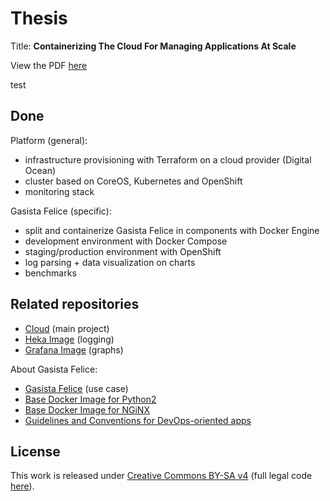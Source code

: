 # Thesis

Title: **Containerizing The Cloud For Managing Applications At Scale**

View the PDF [here](https://www.overleaf.com/read/jkmzpbfrkyds)

test

## Done

Platform (general):

* infrastructure provisioning with Terraform on a cloud provider (Digital Ocean)
* cluster based on CoreOS, Kubernetes and OpenShift
* monitoring stack

Gasista Felice (specific):

* split and containerize Gasista Felice in components with Docker Engine
* development environment with Docker Compose
* staging/production environment with OpenShift
* log parsing + data visualization on charts
* benchmarks

## Related repositories

* [Cloud](https://github.com/kobe25/cloud) (main project)
* [Heka Image](https://github.com/kobe25/heka) (logging)
* [Grafana Image](https://github.com/kobe25/grafana) (graphs)

About Gasista Felice:

* [Gasista Felice](https://github.com/befair/gasistafelice) (use case)
* [Base Docker Image for Python2](https://github.com/kobe25/uwsgi-python2)
* [Base Docker Image for NGiNX](https://github.com/kobe25/nginx)
* [Guidelines and Conventions for DevOps-oriented apps](https://github.com/kobe25/devops)

## License

This work is released under [Creative Commons BY-SA v4](https://creativecommons.org/licenses/by-sa/4.0/) (full legal code [here](https://creativecommons.org/licenses/by-sa/4.0/legalcode)).
